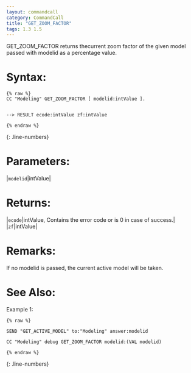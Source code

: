 ```yaml
---
layout: commandcall
category: CommandCall
title: "GET_ZOOM_FACTOR"
tags: 1.3 1.5
---
```


GET_ZOOM_FACTOR returns thecurrent zoom factor of the given model passed with modelid as a percentage value.

# Syntax:  

```adoscript
{% raw %}
CC "Modeling" GET_ZOOM_FACTOR [ modelid:intValue ].


-->	RESULT ecode:intValue zf:intValue

{% endraw %}
```
{: .line-numbers}

# Parameters:  

|`modelid`|intValue|

# Returns:  

|`ecode`|intValue, Contains the error code or is 0 in case of success.|
|`zf`|intValue|

# Remarks:

If no modelid is passed, the current active model will be taken.

# See Also:  



Example 1:

```adoscript
{% raw %}

SEND "GET_ACTIVE_MODEL" to:"Modeling" answer:modelid

CC "Modeling" debug GET_ZOOM_FACTOR modelid:(VAL modelid)

{% endraw %}
```
{: .line-numbers}


